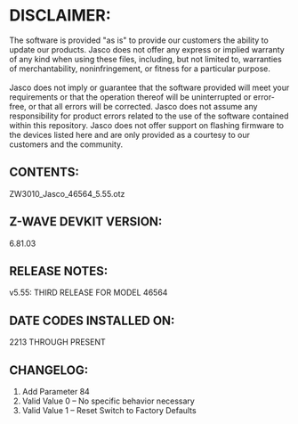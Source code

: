 # DISCLAIMER:
The software is provided "as is" to provide our customers the ability to update our products. Jasco does not offer any express or implied warranty of any kind when using these files, including, but not limited to, warranties of merchantability, noninfringement, or fitness for a particular purpose.<br>
<br>
Jasco does not imply or guarantee that the software provided will meet your requirements or that the operation thereof will be uninterrupted or error-free, or that all errors will be corrected. Jasco does not assume any responsibility for product errors related to the use of the software contained within this repository. Jasco does not offer support on flashing firmware to the devices listed here and are only provided as a courtesy to our customers and the community.

## CONTENTS:
ZW3010_Jasco_46564_5.55.otz

## Z-WAVE DEVKIT VERSION:
6.81.03

## RELEASE NOTES:
v5.55: THIRD RELEASE FOR MODEL 46564

## DATE CODES INSTALLED ON:
2213 THROUGH PRESENT

## CHANGELOG:
1. Add Parameter 84
2. Valid Value 0 – No specific behavior necessary
3. Valid Value 1 – Reset Switch to Factory Defaults